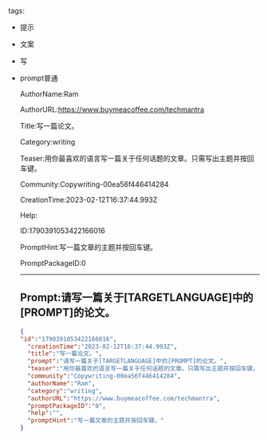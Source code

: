   tags: 
- 提示
- 文案
- 写
- prompt普通

  AuthorName:Ram

  AuthorURL:https://www.buymeacoffee.com/techmantra

  Title:写一篇论文。

  Category:writing

  Teaser:用你最喜欢的语言写一篇关于任何话题的文章。只需写出主题并按回车键。

  Community:Copywriting-00ea56f446414284

  CreationTime:2023-02-12T16:37:44.993Z

  Help:

  ID:1790391053422166016

  PromptHint:写一篇文章的主题并按回车键。

  PromptPackageID:0

  ---

  ## Prompt:请写一篇关于[TARGETLANGUAGE]中的[PROMPT]的论文。

  ```json
  {
  "id":"1790391053422166016",
    "creationTime":"2023-02-12T16:37:44.993Z",
    "title":"写一篇论文。",
    "prompt":"请写一篇关于[TARGETLANGUAGE]中的[PROMPT]的论文。",
    "teaser":"用你最喜欢的语言写一篇关于任何话题的文章。只需写出主题并按回车键。",
    "community":"Copywriting-00ea56f446414284",
    "authorName":"Ram",
    "category":"writing",
    "authorURL":"https://www.buymeacoffee.com/techmantra",
    "promptPackageID":"0",
    "help":"",
    "promptHint":"写一篇文章的主题并按回车键。"
  }
  ```
